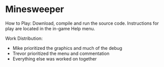 Minesweeper
===========

How to Play:
Download, compile and run the source code.  Instructions for play are located in the in-game Help menu.

Work Distribution:
- Mike prioritized the graphics and much of the debug
- Trevor prioritized the menu and commentation
- Everything else was worked on together
